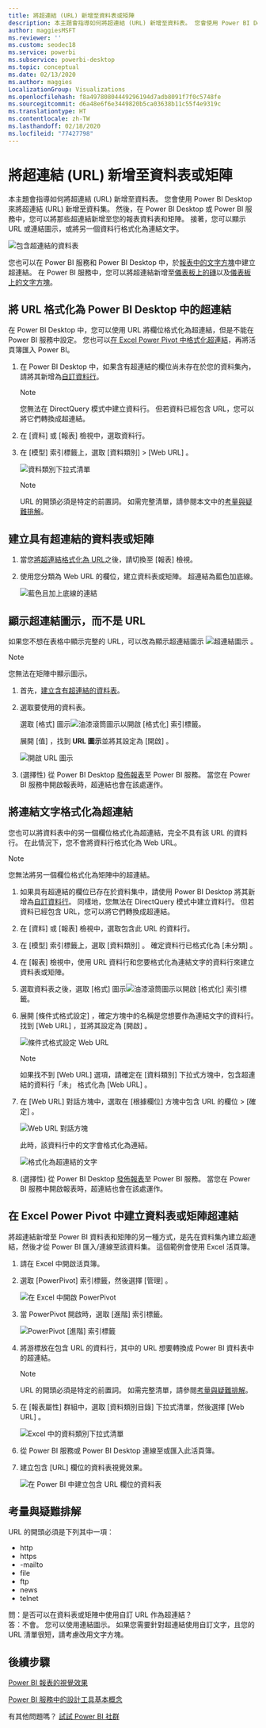 ```yaml
---
title: 將超連結 (URL) 新增至資料表或矩陣
description: 本主題會指導如何將超連結 (URL) 新增至資料表。 您會使用 Power BI Desktop 來將超連結 (URL) 新增至資料集。 然後，在 Power BI Desktop 或 Power BI 服務中，您可以將那些超連結新增至您的報表資料表和矩陣。
author: maggiesMSFT
ms.reviewer: ''
ms.custom: seodec18
ms.service: powerbi
ms.subservice: powerbi-desktop
ms.topic: conceptual
ms.date: 02/13/2020
ms.author: maggies
LocalizationGroup: Visualizations
ms.openlocfilehash: f8a49780804449296194d7adb8091f7f0c5748fe
ms.sourcegitcommit: d6a48e6f6e3449820b5ca03638b11c55f4e9319c
ms.translationtype: HT
ms.contentlocale: zh-TW
ms.lasthandoff: 02/18/2020
ms.locfileid: "77427798"
---
```

# <a name="add-hyperlinks-urls-to-a-table-or-matrix"></a>將超連結 (URL) 新增至資料表或矩陣
本主題會指導如何將超連結 (URL) 新增至資料表。 您會使用 Power BI Desktop 來將超連結 (URL) 新增至資料集。 然後，在 Power BI Desktop 或 Power BI 服務中，您可以將那些超連結新增至您的報表資料表和矩陣。 接著，您可以顯示 URL 或連結圖示，或將另一個資料行格式化為連結文字。

![包含超連結的資料表](media/power-bi-hyperlinks-in-tables/power-bi-url-link-text.png)

您也可以在 Power BI 服務和 Power BI Desktop 中，於[報表中的文字方塊](service-add-hyperlink-to-text-box.md)中建立超連結。 在 Power BI 服務中，您可以將超連結新增至[儀表板上的磚](service-dashboard-edit-tile.md)以及[儀表板上的文字方塊](service-dashboard-add-widget.md)。 


## <a name="format-a-url-as-a-hyperlink-in-power-bi-desktop"></a>將 URL 格式化為 Power BI Desktop 中的超連結

在 Power BI Desktop 中，您可以使用 URL 將欄位格式化為超連結，但是不能在 Power BI 服務中設定。 您也可以[在 Excel Power Pivot 中格式化超連結](#create-a-table-or-matrix-hyperlink-in-excel-power-pivot)，再將活頁簿匯入 Power BI。

1. 在 Power BI Desktop 中，如果含有超連結的欄位尚未存在於您的資料集內，請將其新增為[自訂資料行](desktop-common-query-tasks.md)。

    > [!NOTE]
    > 您無法在 DirectQuery 模式中建立資料行。  但若資料已經包含 URL，您可以將它們轉換成超連結。

2. 在 [資料] 或 [報表] 檢視中，選取資料行。 

3. 在 [模型]  索引標籤上，選取 [資料類別]   >  [Web URL]  。
   
    ![資料類別下拉式清單](media/power-bi-hyperlinks-in-tables/power-bi-format-web-url.png)

    > [!NOTE]
    > URL 的開頭必須是特定的前置詞。 如需完整清單，請參閱本文中的[考量與疑難排解](#considerations-and-troubleshooting)。

## <a name="create-a-table-or-matrix-with-a-hyperlink"></a>建立具有超連結的資料表或矩陣

1. 當您[將超連結格式化為 URL](#format-a-url-as-a-hyperlink-in-power-bi-desktop)之後，請切換至 [報表] 檢視。
2. 使用您分類為 Web URL 的欄位，建立資料表或矩陣。 超連結為藍色加底線。

    ![藍色且加上底線的連結](media/power-bi-hyperlinks-in-tables/power-bi-url-blue-underline.png)


## <a name="display-a-hyperlink-icon-instead-of-a-url"></a>顯示超連結圖示，而不是 URL

如果您不想在表格中顯示完整的 URL，可以改為顯示超連結圖示 ![超連結圖示](media/power-bi-hyperlinks-in-tables/power-bi-hyperlink-icon.png) 。 

> [!NOTE]
> 您無法在矩陣中顯示圖示。
   
1. 首先，[建立含有超連結的資料表](#create-a-table-or-matrix-with-a-hyperlink)。

2. 選取要使用的資料表。

    選取 [格式]  圖示![油漆滾筒圖示](media/power-bi-hyperlinks-in-tables/power-bi-paintroller.png)以開啟 [格式化] 索引標籤。

    展開 [值]  ，找到 **URL 圖示**並將其設定為 [開啟]  。

    ![開啟 URL 圖示](media/power-bi-hyperlinks-in-tables/power-bi-url-icon-on.png)

1. (選擇性) 從 Power BI Desktop [發佈報表](desktop-upload-desktop-files.md)至 Power BI 服務。 當您在 Power BI 服務中開啟報表時，超連結也會在該處運作。

## <a name="format-link-text-as-a-hyperlink"></a>將連結文字格式化為超連結

您也可以將資料表中的另一個欄位格式化為超連結，完全不具有該 URL 的資料行。 在此情況下，您不會將資料行格式化為 Web URL。

> [!NOTE]
> 您無法將另一個欄位格式化為矩陣中的超連結。

1. 如果具有超連結的欄位已存在於資料集中，請使用 Power BI Desktop 將其新增為[自訂資料行](desktop-common-query-tasks.md)。 同樣地，您無法在 DirectQuery 模式中建立資料行。  但若資料已經包含 URL，您可以將它們轉換成超連結。

2. 在 [資料] 或 [報表] 檢視中，選取包含此 URL 的資料行。 

3. 在 [模型]  索引標籤上，選取 [資料類別]  。 確定資料行已格式化為 [未分類]  。

2. 在 [報表] 檢視中，使用 URL 資料行和您要格式化為連結文字的資料行來建立資料表或矩陣。

3. 選取資料表之後，選取 [格式]  圖示![油漆滾筒圖示](media/power-bi-hyperlinks-in-tables/power-bi-paintroller.png)以開啟 [格式化] 索引標籤。

4. 展開 [條件式格式設定]  ，確定方塊中的名稱是您想要作為連結文字的資料行。 找到 [Web URL]  ，並將其設定為 [開啟]  。

    ![條件式格式設定 Web URL](media/power-bi-hyperlinks-in-tables/power-bi-format-conditional-web-url.png)

    > [!NOTE]
    > 如果找不到 [Web URL]  選項，請確定在 [資料類別]  下拉式方塊中，包含超連結的資料行「未」  格式化為 [Web URL]  。

5. 在 [Web URL]  對話方塊中，選取在 [根據欄位]  方塊中包含 URL 的欄位 > [確定]  。

    ![Web URL 對話方塊](media/power-bi-hyperlinks-in-tables/power-bi-format-web-url-dialog.png)

    此時，該資料行中的文字會格式化為連結。

    ![格式化為超連結的文字](media/power-bi-hyperlinks-in-tables/power-bi-url-link-text.png)

1. (選擇性) 從 Power BI Desktop [發佈報表](desktop-upload-desktop-files.md)至 Power BI 服務。 當您在 Power BI 服務中開啟報表時，超連結也會在該處運作。

## <a name="create-a-table-or-matrix-hyperlink-in-excel-power-pivot"></a>在 Excel Power Pivot 中建立資料表或矩陣超連結

將超連結新增至 Power BI 資料表和矩陣的另一種方式，是先在資料集內建立超連結，然後才從 Power BI 匯入/連線至該資料集。 這個範例會使用 Excel 活頁簿。

1. 請在 Excel 中開啟活頁簿。
2. 選取 [PowerPivot]  索引標籤，然後選擇 [管理]  。
   
   ![在 Excel 中開啟 PowerPivot](media/power-bi-hyperlinks-in-tables/createhyperlinkinpowerpivot2.png)
1. 當 PowerPivot 開啟時，選取 [進階]  索引標籤。
   
   ![PowerPivot [進階] 索引標籤](media/power-bi-hyperlinks-in-tables/createhyperlinkinpowerpivot3.png)
4. 將游標放在包含 URL 的資料行，其中的 URL 想要轉換成 Power BI 資料表中的超連結。
   
   > [!NOTE]
   > URL 的開頭必須是特定的前置詞。 如需完整清單，請參閱[考量與疑難排解](#considerations-and-troubleshooting)。
   > 
   
5. 在 [報表屬性]  群組中，選取 [資料類別目錄]  下拉式清單，然後選擇 [Web URL]  。 
   
   ![Excel 中的資料類別下拉式清單](media/power-bi-hyperlinks-in-tables/createhyperlinksnew.png)

6. 從 Power BI 服務或 Power BI Desktop 連線至或匯入此活頁簿。
7. 建立包含 [URL] 欄位的資料表視覺效果。
   
   ![在 Power BI 中建立包含 URL 欄位的資料表](media/power-bi-hyperlinks-in-tables/hyperlinksintables.gif)

## <a name="considerations-and-troubleshooting"></a>考量與疑難排解

URL 的開頭必須是下列其中一項：
- http
- https
- -mailto
- file
- ftp
- news
- telnet

問：是否可以在資料表或矩陣中使用自訂 URL 作為超連結？    
答：不會。 您可以使用連結圖示。 如果您需要針對超連結使用自訂文字，且您的 URL 清單很短，請考慮改用文字方塊。


## <a name="next-steps"></a>後續步驟
[Power BI 報表的視覺效果](visuals/power-bi-report-visualizations.md)

[Power BI 服務中的設計工具基本概念](service-basic-concepts.md)

有其他問題嗎？ [試試 Power BI 社群](https://community.powerbi.com/)

